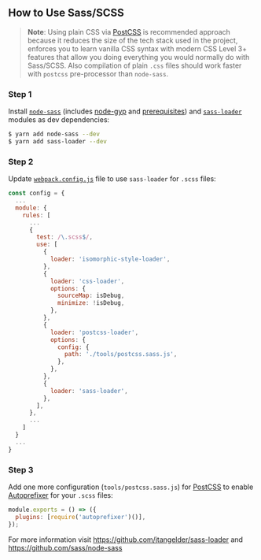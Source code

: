 ## How to Use Sass/SCSS

> **Note**: Using plain CSS via [PostCSS](http://postcss.org/) is recommended approach because it
> reduces the size of the tech stack used in the project, enforces you to learn vanilla CSS syntax
> with modern CSS Level 3+ features that allow you doing everything you would normally do with
> Sass/SCSS. Also compilation of plain `.css` files should work faster with `postcss` pre-processor
> than `node-sass`.

### Step 1

Install [`node-sass`](https://github.com/sass/node-sass)
(includes [node-gyp](https://github.com/nodejs/node-gyp#readme)
and [prerequisites](https://github.com/nodejs/node-gyp#installation)) and
[`sass-loader`](https://github.com/jtangelder/sass-loader) modules as dev dependencies:

```sh
$ yarn add node-sass --dev
$ yarn add sass-loader --dev
```

### Step 2

Update [`webpack.config.js`](../../../tools/webpack.config.js) file to use `sass-loader` for `.scss` files:

```js
const config = {
  ...
  module: {
    rules: [
      ...
      {
        test: /\.scss$/,
        use: [
          {
            loader: 'isomorphic-style-loader',
          },
          {
            loader: 'css-loader',
            options: {
              sourceMap: isDebug,
              minimize: !isDebug,
            },
          },
          {
            loader: 'postcss-loader',
            options: {
              config: {
                path: './tools/postcss.sass.js',
              },
            },
          },
          {
            loader: 'sass-loader',
          },
        ],
      },
      ...
    ]
  }
  ...
}
```

### Step 3

Add one more configuration (`tools/postcss.sass.js`) for [PostCSS](https://github.com/postcss/postcss) to
enable [Autoprefixer](https://github.com/postcss/autoprefixer) for your `.scss` files:

```js
module.exports = () => ({
  plugins: [require('autoprefixer')()],
});
```

For more information visit https://github.com/jtangelder/sass-loader and https://github.com/sass/node-sass
